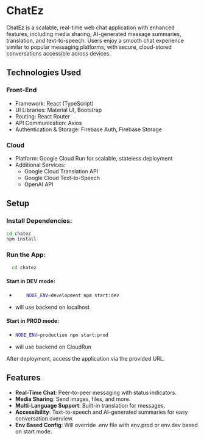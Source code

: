 # ChatEz

ChatEz is a scalable, real-time web chat application with enhanced features, including media sharing, AI-generated message summaries, translation, and text-to-speech. Users enjoy a smooth chat experience similar to popular messaging platforms, with secure, cloud-stored conversations accessible across devices.

## Technologies Used

### Front-End
* Framework: React (TypeScript)
* UI Libraries: Material UI, Bootstrap
* Routing: React Router
* API Communication: Axios
* Authentication & Storage: Firebase Auth, Firebase Storage

### Cloud
* Platform: Google Cloud Run for scalable, stateless deployment
* Additional Services:
  * Google Cloud Translation API
  * Google Cloud Text-to-Speech
  * OpenAI API

## Setup

### Install Dependencies:
```bash
cd chatez
npm install
```

### Run the App:
```bash
  cd chatez
``` 

#### Start in DEV mode:
- ```bash
      NODE_ENV=development npm start:dev
  ```
 - will use backend on localhost
 
#### Start in PROD mode:
- ```bash
  NODE_ENV=production npm start:prod
  ```
- will use backend on CloudRun


After deployment, access the application via the provided URL.

## Features

* **Real-Time Chat**: Peer-to-peer messaging with status indicators.
* **Media Sharing**: Send images, files, and more.
* **Multi-Language Support**: Built-in translation for messages.
* **Accessibility**: Text-to-speech and AI-generated summaries for easy conversation overview.
* **Env Based Config**: Will override .env file with env.prod or env.dev based on start mode.
